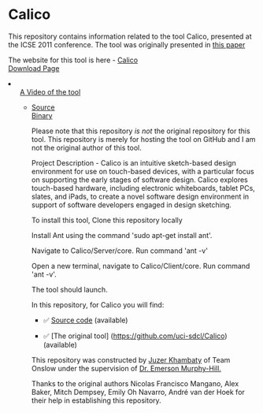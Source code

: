 ﻿Calico
======

This repository contains information related to the tool Calico, presented at the ICSE 2011 conference. The tool was originally presented in <a href = "http://dl.acm.org/citation.cfm?id=2574928"> this paper </a> <br/>

The website for this tool is here - 
<a href = "http://sdcl.ics.uci.edu/research/calico/"> Calico </a> <br/>
<a href = "https://github.com/uci-sdcl/Calico"> Download Page </a> <br/>
<li>
<ul><a href = "https://youtu.be/VU4jIjT1B5Y"> A Video of the tool </a> <br/><ul>
<li>

<a href = "https://github.com/SoftwareEngineeringToolDemos/ICSE-2011-Calico"> Source </a> <br/>
<a href = "https://github.com/SoftwareEngineeringToolDemos/ICSE-2011-Calico"> Binary </a> <br/>

Please note that this repository <i>is not</i> the original repository for this tool. This repository is merely for hosting the tool on GitHub and I am not the original author of this tool.

Project Description - 
Calico is an intuitive sketch-based design environment for use on touch-based devices, with a particular focus on supporting the early stages of software design. Calico explores touch-based hardware, including electronic whiteboards, tablet PCs, slates, and iPads, to create a novel software design environment in support of software developers engaged in design sketching.

To install this tool, Clone this repository locally

Install Ant using the command 'sudo apt-get install ant'.

Navigate to Calico/Server/core. Run command 'ant -v'

Open a new terminal, navigate to Calico/Client/core. Run command 'ant -v'.

The tool should launch.


In this repository, for Calico you will find:

* :white_check_mark: [Source code](https://github.com/uci-sdcl/Calico) (available)

* :white_check_mark: [The original tool] (https://github.com/uci-sdcl/Calico) (available)



This repository was constructed by <a href="https://github.com/juzer10">Juzer Khambaty</a> of Team Onslow under the supervision of <a href="https://github.com/CaptainEmerson">Dr. Emerson Murphy-Hill.</a>

Thanks to the original authors Nicolas Francisco Mangano, Alex Baker, Mitch Dempsey, Emily Oh Navarro, André van der Hoek for their help in establishing this repository.
